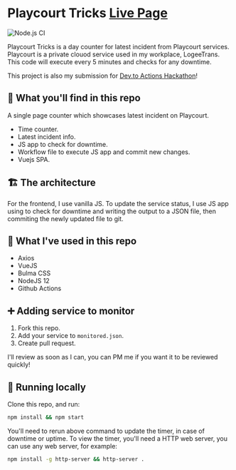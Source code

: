 # Playcourt Tricks [Live Page](https://fahminlb33.github.io/playcourt-tricks/)

![Node.js CI](https://github.com/fahminlb33/playcourt-tricks/workflows/Node.js%20CI/badge.svg)

Playcourt Tricks is a day counter for latest incident from Playcourt services. Playcourt is a
private clouod service used in my workplace, LogeeTrans. This code will execute every 5 minutes
and checks for any downtime.

This project is also my submission for [Dev.to Actions Hackathon](https://dev.to/fahminlb33/service-uptime-monitor-using-github-actions-2egp)!

## 🧐 What you'll find in this repo

A single page counter which showcases latest incident on Playcourt.

- Time counter.
- Latest incident info.
- JS app to check for downtime.
- Workflow file to execute JS app and commit new changes.
- Vuejs SPA.

## 🏗 The architecture

For the frontend, I use vanilla JS. To update the service status, I use JS app
using to check for downtime and writing the output to a JSON file, then
commiting the newly updated file to git.

## 👻 What I've used in this repo

- Axios
- VueJS
- Bulma CSS
- NodeJS 12
- Github Actions

## ➕ Adding service to monitor

1. Fork this repo.
2. Add your service to `monitored.json`.
3. Create pull request.

I'll review as soon as I can, you can PM me if you want it to be reviewed quickly!

## 🏃‍ Running locally

Clone this repo, and run:

``` bash
npm install && npm start
```

You'll need to rerun above command to update the timer, in case of downtime or uptime.
To view the timer, you'll need a HTTP web server, you can use any web server, for
example:

```bash
npm install -g http-server && http-server .
```
